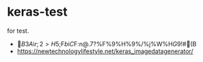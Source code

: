 # keras-test
for test.

* $B$3$A$i$r;2>H$5$;$F$b$i$C$F:n@.$7$?%F%9%H%9%/%j%W%H$G$9!#(B
* https://newtechnologylifestyle.net/keras_imagedatagenerator/
